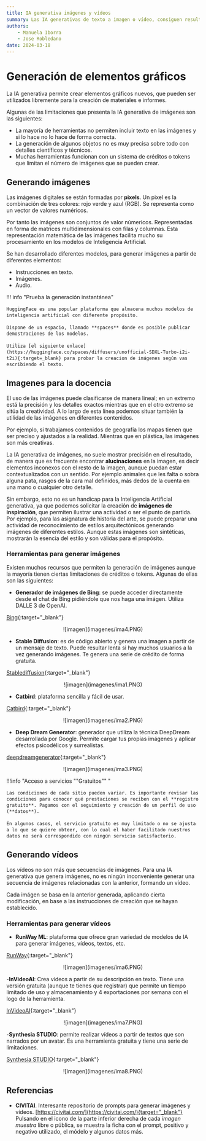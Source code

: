 ```yaml
--- 
title: IA generativa imágenes y vídeos
summary: Las IA generativas de texto a imagen o vídeo, consiguen resultados impresionantes que bien pueden utilizarse directamente como ilustraciones. En educación, resulta fácil encontrar ideas gráficas para ilustrar mejor muchas de los materiales que se facilitan al alumnado.
authors:
    - Manuela Iborra
    - Jose Robledano
date: 2024-03-18
---
```

# **Generación de elementos gráficos**

La IA generativa permite crear elementos gráficos nuevos, que pueden ser utilizados libremente para la creación de materiales e informes.

Algunas de las limitaciones que presenta la IA generativa de imágenes son las siguientes:

- La mayoría de herramientas no permiten incluir texto en las imágenes y si lo hace no lo hace de forma correcta.
- La generación de algunos objetos no es muy precisa sobre todo con detalles científicos y técnicos.
- Muchas herramientas funcionan con un sistema de créditos o tokens que limitan el número de imágenes que se pueden crear.
  
## **Generando imágenes**

Las imágenes digitales se están formadas por **pixels**. Un pixel es la combinación de tres colores: rojo verde y azul (RGB). Se representa como un vector de valores numéricos.

Por tanto las imágenes son conjuntos de valor númericos. Representadas en forma de matrices multidimensionales con filas y columnas. Esta representación matemática de las imágenes facilita mucho su procesamiento en los modelos de Inteligencia Artificial.

Se han desarrollado diferentes modelos, para generar imágenes a partir de diferentes elementos:

- Instrucciones en texto.
- Imágenes.
- Audio.

!!! info "Prueba la generación instantánea"

    HuggingFace es una popular plataforma que almacena muchos modelos de inteligencia artificial con diferente propósito. 

    Dispone de un espacio, llamado **spaces** donde es posible publicar demostraciones de los modelos.

    Utiliza [el siguiente enlace](https://huggingface.co/spaces/diffusers/unofficial-SDXL-Turbo-i2i-t2i){:target=_blank} para probar la creacion de imágenes según vas escribiendo el texto.


## **Imagenes para la docencia**

El uso de las imágenes puede clasificarse de manera lineal; en un extremo está la precisión y los detalles exactos mientras que en el otro extremo se sitúa la creatividad. A lo largo de esta línea podemos situar también la utilidad de las imágenes en diferentes contenidos. 

Por ejemplo, si trabajamos contenidos de geografía los mapas tienen que ser preciso y ajustados a la realidad. Mientras que en plástica, las imágenes son más creativas.

La IA generativa de imágenes, no suele mostrar precisión en el resultado, de manera que es frecuente encontrar **alucinaciones** en la imagen, es decir elementos inconexos con el resto de la imagen, aunque puedan estar contextualizados con un sentido. Por ejemplo animales que les falta o sobra alguna pata, rasgos de la cara mal definidos, más dedos de la cuenta en una mano o cualquier otro detalle.

Sin embargo, esto no es un handicap para la Inteligencia Artificial generativa, ya que podemos solicitar la creación de **imágenes de inspiración**, que permiten ilustrar una actividad o ser el punto de partida. Por ejemplo, para las asignatura de historia del arte, se puede preparar una actividad de reconocimiento de estilos arquitectónicos generando imágenes de diferentes estilos. Aunque estas imágenes son sintéticas, mostrarán la esencia del estilo y son válidas para el propósito.

### **Herramientas para generar imágenes**

Existen muchos recursos que permiten la generación de imágenes aunque la mayoría tienen ciertas limitaciones de créditos o tokens. Algunas de ellas son las siguientes:


- **Generador de imágenes de Bing**: se puede acceder directamente desde el chat de Bing pidiéndole que nos haga una imágen. Utiliza DALLE 3 de OpenAI.
  
[Bing](https://www.bing.com/images/create?toWww=1&redig=37ADF736F405418EB0DED7E061E32E5B){:target="_blank"}


<center>![imagen](imagenes/ima4.PNG)</center>





- **Stable Diffusion**: es de código abierto y genera una imagen a partir de un mensaje de texto. Puede resultar lenta si hay muchos usuarios a la vez generando imágenes. Te genera una serie de crédito de forma gratuita.

[Stablediffusion](https://stablediffusionweb.com/){:target="_blank"}


<center>![imagen](imagenes/ima1.PNG)</center>





- **Catbird**: plataforma sencilla y fácil de usar.

[Catbird](https://www.catbird.ai/){:target="_blank"}


<center>![imagen](imagenes/ima2.PNG)</center>




- **Deep Dream Generator**: generador que utiliza la técnica DeepDream desarrollada por Google. Permite cargar tus propias imágenes y aplicar efectos psicodélicos y surrealistas.


[deepdreamgenerator](https://deepdreamgenerator.com/){:target="_blank"}


<center>![imagen](imagenes/ima3.PNG)</center>


!!!info "Acceso a servicios ""Gratuitos"" "

    Las condiciones de cada sitio pueden variar. Es importante revisar las condiciones para conocer qué prestaciones se reciben con el **registro gratuito**. Pagamos con el seguimiento y creación de un perfil de uso (**datos**).

    En algunos casos, el servicio gratuito es muy limitado o no se ajusta a lo que se quiere obteer, con lo cual el haber facilitado nuestros datos no será correspondido con ningún servicio satisfactorio.




## Generando vídeos 

Los vídeos no son más que secuencias de imágenes. Para una IA generativa que genera imágenes, no es ningún inconveniente generar una secuencia de imágenes relacionadas con la anterior, formando un vídeo.

Cada imágen se basa en la anterior generada, aplicando cierta modificación, en base a las instrucciones de creación que se hayan establecido.

### **Herramientas para generar vídeos**

- **RunWay ML**: plataforma que ofrece gran variedad de modelos de IA para generar imágenes, vídeos, textos, etc. 

[RunWay](https://runwayml.com/){:target="_blank"}


<center>![imagen](imagenes/ima6.PNG)</center>


-**InVideoAI**: Crea vídeos a partir de su descripción en texto. Tiene una versión gratuita (aunque te tienes que registrar) que permite un tiempo limitado de uso y almacenamiento y 4 exportaciones por semana con el logo de la herramienta.

[InVideoAI](https://ai.invideo.io/workspace/eaf00b9c-4aa5-4a22-8f64-c37501671fb1/v20-copilot){:target="_blank"}


<center>![imagen](imagenes/ima7.PNG)</center>

-**Synthesia STUDIO**: permite realizar vídeos a partir de textos que son narrados por un avatar. Es una herramienta gratuita y tiene una serie de limitaciones.

[Synthesia STUDIO](https://app.synthesia.io/#/welcome?redirect=%2F){:target="_blank"}


<center>![imagen](imagenes/ima8.PNG)</center>


## Referencias

- **CIVITAI**. Interesante repositorio de prompts para generar imágenes y vídeos. [https://civitai.com/](https://civitai.com/){target="_blank"} Pulsando en el icono de la parte inferior derecha de cada *imagen muestra* libre o pública, se muestra la ficha con el prompt, positivo y negativo utilizado, el módelo y algunos datos más.








